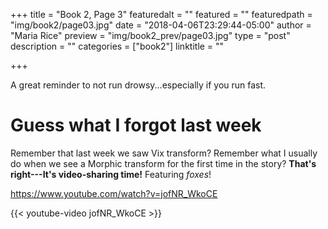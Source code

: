 +++
title = "Book 2, Page 3"
featuredalt = ""
featured = ""
featuredpath = "img/book2/page03.jpg"
date = "2018-04-06T23:29:44-05:00"
author = "Maria Rice"
preview = "img/book2_prev/page03.jpg"
type = "post"
description = ""
categories = ["book2"]
linktitle = ""

+++

A great reminder to not run drowsy...especially if you run fast.

# Guess what I forgot last week

Remember that last week we saw Vix transform?
Remember what I usually do when we see a Morphic transform for the first time in the story?
**That's right---It's video-sharing time!** Featuring _foxes_!

https://www.youtube.com/watch?v=jofNR_WkoCE

{{< youtube-video jofNR_WkoCE >}}